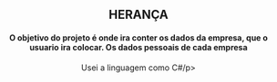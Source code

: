 <h2 align="center">HERANÇA</h2>
<h4 align="center">O objetivo do projeto é onde ira conter os dados da empresa, que o usuario ira colocar. Os dados pessoais de cada empresa</h4>
<p align="center">Usei a linguagem como C#/p>
